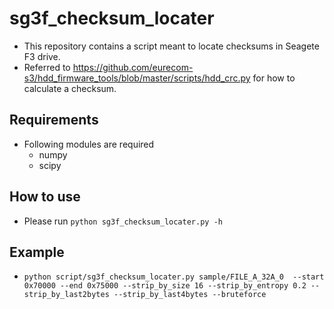 # sg3f_checksum_locater

- This repository contains a script meant to locate checksums in Seagete F3 drive.
- Referred to https://github.com/eurecom-s3/hdd_firmware_tools/blob/master/scripts/hdd_crc.py for how to calculate a checksum.

## Requirements
- Following modules are required
    - numpy
    - scipy

## How to use
- Please run ```python sg3f_checksum_locater.py -h```

## Example
- ```python script/sg3f_checksum_locater.py sample/FILE_A_32A_0  --start 0x70000 --end 0x75000 --strip_by_size 16 --strip_by_entropy 0.2 --strip_by_last2bytes --strip_by_last4bytes --bruteforce```
